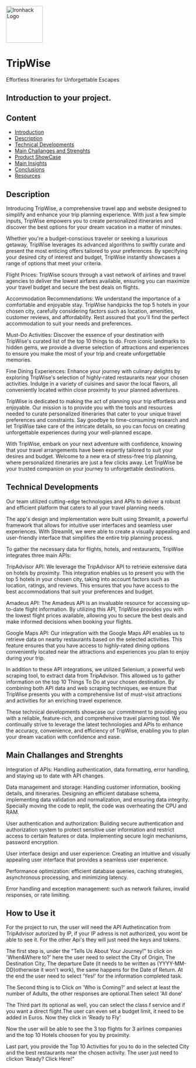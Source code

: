 <img src="https://bit.ly/2VnXWr2" alt="Ironhack Logo" width="100"/>

# TripWise

Effortless Itineraries for Unforgettable Escapes


## Introduction to your project.

## Content

- [Introduction](#Introduction)
- [Description](#description)
- [Technical Developments](#Technical-Developments)
- [Main Challanges and Strenghts](#requirements)
- [Product ShowCase](#deliverables)
- [Main Insights](#mentoring)
- [Conclusions](#schedule)
- [Resources](#resources)

<a name="description"></a>

## Description
Introducing TripWise, a comprehensive travel app and website designed to simplify and enhance your trip planning experience. With just a few simple inputs, TripWise empowers you to create personalized itineraries and discover the best options for your dream vacation in a matter of minutes.

Whether you're a budget-conscious traveler or seeking a luxurious getaway, TripWise leverages its advanced algorithms to swiftly curate and present the most enticing offers tailored to your preferences. By specifying your desired city of interest and budget, TripWise instantly showcases a range of options that meet your criteria.

Flight Prices: TripWise scours through a vast network of airlines and travel agencies to deliver the lowest airfares available, ensuring you can maximize your travel budget and secure the best deals on flights.

Accommodation Recommendations: We understand the importance of a comfortable and enjoyable stay. TripWise handpicks the top 5 hotels in your chosen city, carefully considering factors such as location, amenities, customer reviews, and affordability. Rest assured that you'll find the perfect accommodation to suit your needs and preferences.

Must-Do Activities: Discover the essence of your destination with TripWise's curated list of the top 10 things to do. From iconic landmarks to hidden gems, we provide a diverse selection of attractions and experiences to ensure you make the most of your trip and create unforgettable memories.

Fine Dining Experiences: Enhance your journey with culinary delights by exploring TripWise's selection of highly-rated restaurants near your chosen activities. Indulge in a variety of cuisines and savor the local flavors, all conveniently located within close proximity to your planned adventures.

TripWise is dedicated to making the act of planning your trip effortless and enjoyable. Our mission is to provide you with the tools and resources needed to curate personalized itineraries that cater to your unique travel preferences and constraints. Say goodbye to time-consuming research and let TripWise take care of the intricate details, so you can focus on creating unforgettable experiences during your well-planned escape.

With TripWise, embark on your next adventure with confidence, knowing that your travel arrangements have been expertly tailored to suit your desires and budget. Welcome to a new era of stress-free trip planning, where personalized itineraries are just a few clicks away. Let TripWise be your trusted companion on your journey to unforgettable destinations.


<a name="Technical Developments"></a>

## Technical Developments

Our team utilized cutting-edge technologies and APIs to deliver a robust and efficient platform that caters to all your travel planning needs.

The app's design and implementation were built using Streamlit, a powerful framework that allows for intuitive user interfaces and seamless user experiences. With Streamlit, we were able to create a visually appealing and user-friendly interface that simplifies the entire trip planning process.

To gather the necessary data for flights, hotels, and restaurants, TripWise integrates three main APIs:

TripAdvisor API: We leverage the TripAdvisor API to retrieve extensive data on hotels by proximity. This integration enables us to present you with the top 5 hotels in your chosen city, taking into account factors such as location, ratings, and reviews. This ensures that you have access to the best accommodations that suit your preferences and budget.

Amadeus API: The Amadeus API is an invaluable resource for accessing up-to-date flight information. By utilizing this API, TripWise provides you with the lowest flight prices available, allowing you to secure the best deals and make informed decisions when booking your flights.

Google Maps API: Our integration with the Google Maps API enables us to retrieve data on nearby restaurants based on the selected activities. This feature ensures that you have access to highly-rated dining options conveniently located near the attractions and experiences you plan to enjoy during your trip.

In addition to these API integrations, we utilized Selenium, a powerful web scraping tool, to extract data from TripAdvisor. This allowed us to gather information on the top 10 Things To Do at your chosen destination. By combining both API data and web scraping techniques, we ensure that TripWise presents you with a comprehensive list of must-visit attractions and activities for an enriching travel experience.

These technical developments showcase our commitment to providing you with a reliable, feature-rich, and comprehensive travel planning tool. We continually strive to leverage the latest technologies and APIs to enhance the accuracy, convenience, and efficiency of TripWise, enabling you to plan your dream vacation with confidence and ease.



<a name="Main Challanges and Strenghts"></a>

## Main Challanges and Strenghts

Integration of APIs: Handling authentication, data formatting, error handling, and staying up to date with API changes.


Data management and storage: Handling customer information, booking details, and itineraries. Designing an efficient database schema, implementing data validation and normalization, and ensuring data integrity. Specially moving the code to replit, the code was overheating the CPU and RAM.

User authentication and authorization: Building secure authentication and authorization system to protect sensitive user information and restrict access to certain features or data. Implementing secure login mechanisms, password encryption.

User interface design and user experience: Creating an intuitive and visually appealing user interface that provides a seamless user experience.

Performance optimization:  efficient database queries, caching strategies, asynchronous processing, and minimizing latency.

Error handling and exception management: such as network failures, invalid responses, or rate limiting. 



<a name="How to Use it"></a>

## How to Use it

For the project to run, the user will need the API Authetincation from TripAdvisor autorized by IP, if your IP adress is not authorized, you wont be able to see it. 
For the other Api's they will just need the keys and tokens. 

The first step is, under the "Tells Us About Your Journey!" to click on 'When&Where to?' here the user need to select the City of Origin, The Destination City, The departure Date (it needs to be written as (YYYY-MM-DD)otherwise it won't work), the same happens for the Date of Return. At the end the user need to select 'Yes!' for the information completed task. 

The Second thing is to Click on 'Who is Coming?' and select at least the number of Adults, the other responses are optional.Then select 'All done'

The Third part its optional as well, you can select the class f service and if you want a direct flight.The user can even set a budget limit, it need to be added in Euros. 
Now they click in 'Ready to Fly'

Now the user will be able to see the 3 top flights for 3 airlines companies and the top 10 Hotels choosen for you by proximity. 

Last part, you provide the Top 10 Activities for you to do in the selected City and the best restaurants near the chosen activity. The user just need to clickon 'Ready? Click Here!"








